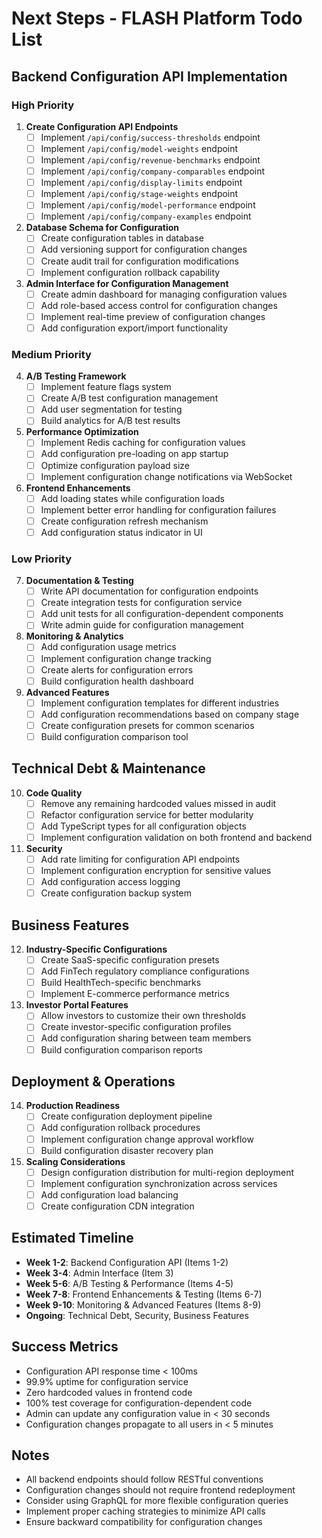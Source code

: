 # Next Steps - FLASH Platform Todo List

## Backend Configuration API Implementation

### High Priority
1. **Create Configuration API Endpoints**
   - [ ] Implement `/api/config/success-thresholds` endpoint
   - [ ] Implement `/api/config/model-weights` endpoint
   - [ ] Implement `/api/config/revenue-benchmarks` endpoint
   - [ ] Implement `/api/config/company-comparables` endpoint
   - [ ] Implement `/api/config/display-limits` endpoint
   - [ ] Implement `/api/config/stage-weights` endpoint
   - [ ] Implement `/api/config/model-performance` endpoint
   - [ ] Implement `/api/config/company-examples` endpoint

2. **Database Schema for Configuration**
   - [ ] Create configuration tables in database
   - [ ] Add versioning support for configuration changes
   - [ ] Create audit trail for configuration modifications
   - [ ] Implement configuration rollback capability

3. **Admin Interface for Configuration Management**
   - [ ] Create admin dashboard for managing configuration values
   - [ ] Add role-based access control for configuration changes
   - [ ] Implement real-time preview of configuration changes
   - [ ] Add configuration export/import functionality

### Medium Priority

4. **A/B Testing Framework**
   - [ ] Implement feature flags system
   - [ ] Create A/B test configuration management
   - [ ] Add user segmentation for testing
   - [ ] Build analytics for A/B test results

5. **Performance Optimization**
   - [ ] Implement Redis caching for configuration values
   - [ ] Add configuration pre-loading on app startup
   - [ ] Optimize configuration payload size
   - [ ] Implement configuration change notifications via WebSocket

6. **Frontend Enhancements**
   - [ ] Add loading states while configuration loads
   - [ ] Implement better error handling for configuration failures
   - [ ] Create configuration refresh mechanism
   - [ ] Add configuration status indicator in UI

### Low Priority

7. **Documentation & Testing**
   - [ ] Write API documentation for configuration endpoints
   - [ ] Create integration tests for configuration service
   - [ ] Add unit tests for all configuration-dependent components
   - [ ] Write admin guide for configuration management

8. **Monitoring & Analytics**
   - [ ] Add configuration usage metrics
   - [ ] Implement configuration change tracking
   - [ ] Create alerts for configuration errors
   - [ ] Build configuration health dashboard

9. **Advanced Features**
   - [ ] Implement configuration templates for different industries
   - [ ] Add configuration recommendations based on company stage
   - [ ] Create configuration presets for common scenarios
   - [ ] Build configuration comparison tool

## Technical Debt & Maintenance

10. **Code Quality**
    - [ ] Remove any remaining hardcoded values missed in audit
    - [ ] Refactor configuration service for better modularity
    - [ ] Add TypeScript types for all configuration objects
    - [ ] Implement configuration validation on both frontend and backend

11. **Security**
    - [ ] Add rate limiting for configuration API endpoints
    - [ ] Implement configuration encryption for sensitive values
    - [ ] Add configuration access logging
    - [ ] Create configuration backup system

## Business Features

12. **Industry-Specific Configurations**
    - [ ] Create SaaS-specific configuration presets
    - [ ] Add FinTech regulatory compliance configurations
    - [ ] Build HealthTech-specific benchmarks
    - [ ] Implement E-commerce performance metrics

13. **Investor Portal Features**
    - [ ] Allow investors to customize their own thresholds
    - [ ] Create investor-specific configuration profiles
    - [ ] Add configuration sharing between team members
    - [ ] Build configuration comparison reports

## Deployment & Operations

14. **Production Readiness**
    - [ ] Create configuration deployment pipeline
    - [ ] Add configuration rollback procedures
    - [ ] Implement configuration change approval workflow
    - [ ] Build configuration disaster recovery plan

15. **Scaling Considerations**
    - [ ] Design configuration distribution for multi-region deployment
    - [ ] Implement configuration synchronization across services
    - [ ] Add configuration load balancing
    - [ ] Create configuration CDN integration

## Estimated Timeline

- **Week 1-2**: Backend Configuration API (Items 1-2)
- **Week 3-4**: Admin Interface (Item 3)
- **Week 5-6**: A/B Testing & Performance (Items 4-5)
- **Week 7-8**: Frontend Enhancements & Testing (Items 6-7)
- **Week 9-10**: Monitoring & Advanced Features (Items 8-9)
- **Ongoing**: Technical Debt, Security, Business Features

## Success Metrics

- Configuration API response time < 100ms
- 99.9% uptime for configuration service
- Zero hardcoded values in frontend code
- 100% test coverage for configuration-dependent code
- Admin can update any configuration value in < 30 seconds
- Configuration changes propagate to all users in < 5 minutes

## Notes

- All backend endpoints should follow RESTful conventions
- Configuration changes should not require frontend redeployment
- Consider using GraphQL for more flexible configuration queries
- Implement proper caching strategies to minimize API calls
- Ensure backward compatibility for configuration changes